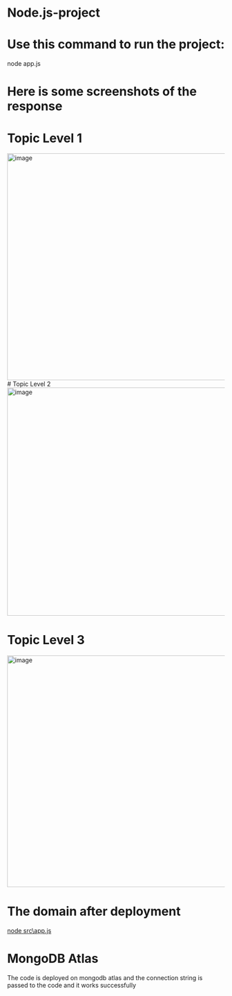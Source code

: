 # Node.js-project
# Use this command to run the project: 
node app.js
# Here is some screenshots of the response
# Topic Level 1
<img width="524" alt="image" src="https://github.com/Yasmine99college/Node.js-project/assets/48599728/492c5f2a-2ef6-4332-9f91-769bd9c8221d">
# Topic Level 2
<img width="527" alt="image" src="https://github.com/Yasmine99college/Node.js-project/assets/48599728/0e796eb5-6bf2-44df-96c9-47155316b16d">

# Topic Level 3
<img width="535" alt="image" src="https://github.com/Yasmine99college/Node.js-project/assets/48599728/40a0722d-95f7-4633-a6be-bc105ad11b3a">

# The domain after deployment 
[node src\app.js](https://nodewebapp-2.azurewebsites.net/)

# MongoDB Atlas
The code is deployed on mongodb atlas and the connection string is passed to the code and it works successfully 






